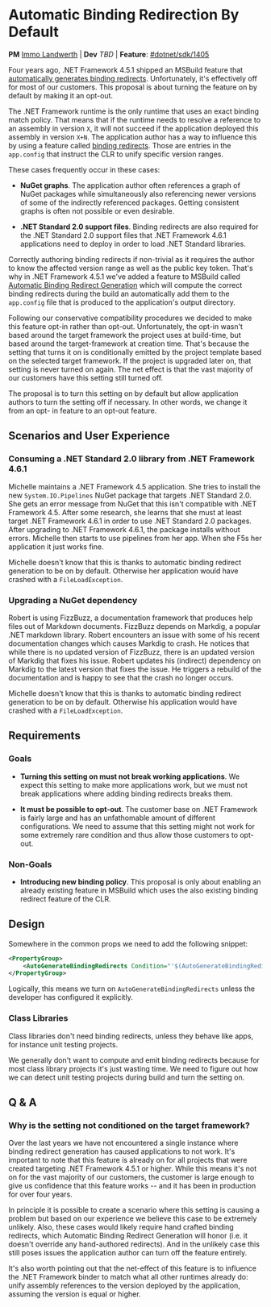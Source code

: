 # Automatic Binding Redirection By Default

**PM** [Immo Landwerth](https://github.com/terrajobst) |
**Dev** *TBD* |
**Feature**: [#dotnet/sdk/1405](https://github.com/dotnet/sdk/issues/1405)

Four years ago, .NET Framework 4.5.1 shipped an MSBuild feature that
[automatically generates binding redirects][abrg]. Unfortunately, it's
effectively off for most of our customers. This proposal is about turning the
feature on by default by making it an opt-out.

The .NET Framework runtime is the only runtime that uses an exact binding match
policy. That means that if the runtime needs to resolve a reference to an
assembly in version `X`, it will not succeed if the application deployed this
assembly in version `X+N`. The application author has a way to influence this by
using a feature called [binding redirects]. Those are entries in the
`app.config` that instruct the CLR to unify specific version ranges.

These cases frequently occur in these cases:

* **NuGet graphs**. The application author often references a graph of NuGet
  packages while simultaneously also referencing newer versions of some of the
  indirectly referenced packages. Getting consistent graphs is often not
  possible or even desirable.

* **.NET Standard 2.0 support files**. Binding redirects are also required for
  the .NET Standard 2.0 support files that .NET Framework 4.6.1 applications
  need to deploy in order to load .NET Standard libraries.

Correctly authoring binding redirects if non-trivial as it requires the author
to know the affected version range as well as the public key token. That's why
in .NET Framework 4.5.1 we've added a feature to MSBuild called [Automatic
Binding Redirect Generation][abrg] which will compute the correct binding
redirects during the build an automatically add them to the `app.config` file
that is produced to the application's output directory.

Following our conservative compatibility procedures we decided to make this
feature opt-in rather than opt-out. Unfortunately, the opt-in wasn't based
around the target framework the project uses at build-time, but based around the
target-framework at creation time. That's because the setting that turns it on
is conditionally emitted by the project template based on the selected target
framework. If the project is upgraded later on, that setting is never turned on
again. The net effect is that the vast majority of our customers have this
setting still turned off.

The proposal is to turn this setting on by default but allow application authors
to turn the setting off if necessary. In other words, we change it from an opt-
in feature to an opt-out feature.

[binding redirects]: https://docs.microsoft.com/en-us/dotnet/framework/configure-apps/redirect-assembly-versions
[abrg]: https://docs.microsoft.com/en-us/dotnet/framework/configure-apps/how-to-enable-and-disable-automatic-binding-redirection

## Scenarios and User Experience

### Consuming a .NET Standard 2.0 library from .NET Framework 4.6.1

Michelle maintains a .NET Framework 4.5 application. She tries to install the
new `System.IO.Pipelines` NuGet package that targets .NET Standard 2.0. She gets
an error message from NuGet that this isn't compatible with .NET Framework 4.5.
After some research, she learns that she must at least target .NET Framework
4.6.1 in order to use .NET Standard 2.0 packages. After upgrading to .NET
Framework 4.6.1, the package installs without errors. Michelle then starts to
use pipelines from her app. When she F5s her application it just works fine.

Michelle doesn't know that this is thanks to automatic binding redirect
generation to be on by default. Otherwise her application would have crashed
with a `FileLoadException`.

### Upgrading a NuGet dependency

Robert is using FizzBuzz, a documentation framework that produces help files out
of Markdown documents. FizzBuzz depends on Markdig, a popular .NET markdown
library. Robert encounters an issue with some of his recent documentation
changes which causes Markdig to crash. He notices that while there is no updated
version of FizzBuzz, there is an updated version of Markdig that fixes his
issue. Robert updates his (indirect) dependency on Markdig to the latest version
that fixes the issue. He triggers a rebuild of the documentation and is happy to
see that the crash no longer occurs.

Michelle doesn't know that this is thanks to automatic binding redirect
generation to be on by default. Otherwise his application would have crashed
with a `FileLoadException`.

## Requirements

### Goals

* **Turning this setting on must not break working applications**. We expect
  this setting to make more applications work, but we must not break
  applications where adding binding redirects breaks them.

* **It must be possible to opt-out**. The customer base on .NET Framework is
  fairly large and has an unfathomable amount of different configurations. We
  need to assume that this setting might not work for some extremely rare
  condition and thus allow those customers to opt-out.

### Non-Goals

* **Introducing new binding policy**. This proposal is only about enabling an
  already existing feature in MSBuild which uses the also existing binding
  redirect feature of the CLR.

## Design

Somewhere in the common props we need to add the following snippet:

```xml
<PropertyGroup>
    <AutoGenerateBindingRedirects Condition="'$(AutoGenerateBindingRedirects)' == ''">True</AutoGenerateBindingRedirects>
</PropertyGroup>
```

Logically, this means we turn on `AutoGenerateBindingRedirects` unless the
developer has configured it explicitly.

### Class Libraries

Class libraries don't need binding redirects, unless they behave like apps, for
instance unit testing projects.

We generally don't want to compute and emit binding redirects because for most
class library projects it's just wasting time. We need to figure out how we can
detect unit testing projects during build and turn the setting on.

## Q & A

### Why is the setting not conditioned on the target framework?

Over the last years we have not encountered a single instance where binding
redirect generation has caused applications to not work. It's important to note
that this feature is already on for all projects that were created targeting
.NET Framework 4.5.1 or higher. While this means it's not on for the vast
majority of our customers, the customer is large enough to give us confidence
that this feature works -- and it has been in production for over four years.

In principle it is possible to create a scenario where this setting is causing a
problem but based on our experience we believe this case to be extremely
unlikely. Also, these cases would likely require hand crafted binding redirects,
which Automatic Binding Redirect Generation will honor (i.e. it doesn't override
any hand-authored redirects). And in the unlikely case this still poses issues
the application author can turn off the feature entirely.

It's also worth pointing out that the net-effect of this feature is to influence
the .NET Framework binder to match what all other runtimes already do: unify
assembly references to the version deployed by the application, assuming the
version is equal or higher.